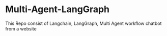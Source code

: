 # Multi-Agent-LangGraph
This Repo consist of Langchain, LangGraph, Multi Agent workflow chatbot from a website
